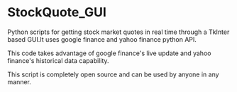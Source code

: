 # StockQuote_GUI
Python scripts for getting stock market quotes in real time through a TkInter based GUI.It uses google finance and yahoo finance python API.

This code takes advantage of google finance's live update and yahoo finance's historical data capability.

This script is completely open source and can be used by anyone in any manner. 
